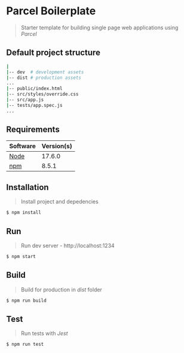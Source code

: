 # Parcel Boilerplate

> Starter template for building single page web applications using *Parcel* 

## Default project structure

```bash
|
|-- dev  # development assets
|-- dist # production assets
...
|-- public/index.html
|-- src/styles/override.css
|-- src/app.js
|-- tests/app.spec.js
...
```

## Requirements

| Software                                                     | Version(s) |
| ------------------------------------------------------------ | ---------- |
| [Node](https://nodejs.org/en/download/current/)              | 17.6.0     |
| [npm](https://docs.npmjs.com/downloading-and-installing-node-js-and-npm) | 8.5.1      |

## Installation

> Install project and depedencies

```bash
$ npm install
```

## Run

> Run dev server - http://localhost:1234

```bash
$ npm start
```

## Build

> Build for production in *dist* folder

```bash
$ npm run build
```

## Test

> Run tests with *Jest*

```bash
$ npm run test
```

